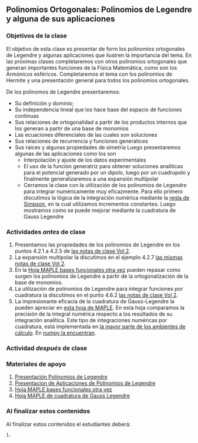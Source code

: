 ## Polinomios Ortogonales: Polinomios de Legendre y alguna de sus aplicaciones

### Objetivos de la clase
El objetivo de esta clase es presentar de form los polinomios ortogonales de Legendre y algunas aplicaciones que ilustren la importancia del tema. En las próximas clases completaremos con otros polinomios ortogonales que generan importantes funciones de la Física Matemática, como son los Armónicos esféricos. Completaremos el tema con los polinomios de Hermite y una presentación general para todos los polinomios ortogonales.

De los polinomos de Legendre presentaremos:
  + Su definición y dominio;
  + Su independencia lineal que los hace base del espacio de funciones contínuas
  + Sus relaciones de ortogonalidad a partir de los productos internos que los generan a partir de una base de monomios
  + Las ecuaciones diferenciales de las cuales son soluciones
  + Sus relaciones de recurrencia y funciones generatices
  + Sus raíces y algunas propiedades de simetría
Luego presentaremos algunas de las aplicaciones como los son
    + Interpolación y ajuste de los datos experimentales
    + El uso de la función generatriz para obtener soluciones analíticas para el potencial generado por un dipolo, luego por un cuadrupolo y finalmente generalizaremos a una expansión multipolar
    + Cerramos la clase con la utilización de los polinomios de Legendre para integrar numéricamente muy eficazmente. Para ello primero discutimos la lógica de la integración numérica mediante la [regla de Simpson](https://pythonnumericalmethods.berkeley.edu/notebooks/chapter21.04-Simpsons-Rule.html), en la cual utilizamos incrementos constantes. Luego mostramos como se puede mejorar mediante la cuadratura de Gauss Legendre

### Actividades *antes* de clase
 1. Presentamos las propiedades de los polinomios de Legendre en los puntos 4.2.1 a 4.2.5 de [las notas de clase Vol 2](https://github.com/nunezluis/MisCursos/blob/main/MisMateriales/LibrosCapitulos/VolumenDOS.pdf).
 2. La expansión multipolar la discutimos en el ejemplo 4.2.7 [las mismas notas de clase Vol 2](https://github.com/nunezluis/MisCursos/blob/main/MisMateriales/LibrosCapitulos/VolumenDOS.pdf).
 3. En la [Hoja MAPLE bases funcionales otra vez](https://htmlpreview.github.io/?https://github.com/nunezluis/MisCursos/blob/main/MisMateriales/ProgramasScripts/BasesFuncionales/BasesFuncionales.html) pueden repasar como surgen los polinomios de Legendre a partir de la ortogonalización de la base de monomios.
 4. La utilización de polinomios de Legendre para integrar funciones por cuadratura la discutimos en el punto 4.6.2  [las notas de clase Vol 2](https://github.com/nunezluis/MisCursos/blob/main/MisMateriales/LibrosCapitulos/VolumenDOS.pdf).
 5. La impresionante eficacia de la cuadratura de Gauss-Legendre la pueden apreciar en [esta hoja de MAPLE](https://htmlpreview.github.io/?https://github.com/nunezluis/MisCursos/blob/main/MisMateriales/ProgramasScripts/FuncionesEspeciales/CuadraturaGauss/CuadraturaGaussLegendre1.html). En esta hoja comparamos la precisión de la integral numérica respecto a los resultados de su integración analítica. Este tipo de integraciones numéricas por cuadratura, está implementada en [la mayor parte de los ambientes de cálculo](https://rosettacode.org/wiki/Numerical_integration/Gauss-Legendre_Quadrature). En [numpy la encuentran](https://numpy.org/doc/stable/reference/generated/numpy.polynomial.legendre.leggauss.html).  

### Actividad *después* de clase

### Materiales de apoyo
  1. [Presentación Polinomios de Legendre](https://github.com/nunezluis/MisCursos/blob/main/MisMateriales/Presentaciones/M2_22Legendre.pdf)
  2. [Presentacion de Aplicaciones de Polinomios de Legendre](https://github.com/nunezluis/MisCursos/blob/main/MisMateriales/Presentaciones/M2_25LegendreApp.pdf)
  3. [Hoja MAPLE bases funcionales otra vez](https://htmlpreview.github.io/?https://github.com/nunezluis/MisCursos/blob/main/MisMateriales/ProgramasScripts/BasesFuncionales/BasesFuncionales.html)
  4. [Hoja MAPLE de cuadratura de Gauss Legendre](https://htmlpreview.github.io/?https://github.com/nunezluis/MisCursos/blob/main/MisMateriales/ProgramasScripts/FuncionesEspeciales/CuadraturaGauss/CuadraturaGaussLegendre1.html)

### Al finalizar estos contenidos
Al finalizar estos contenidos el estudiantes deberá:

    1.

